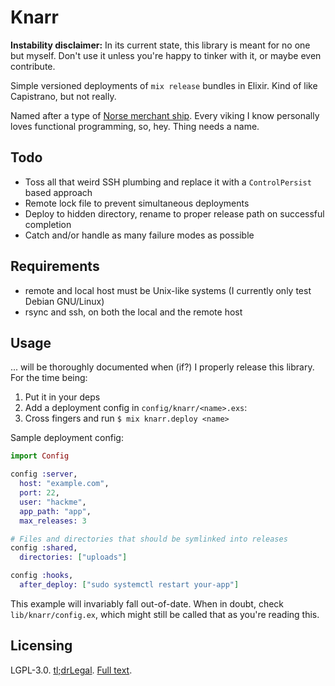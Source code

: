 # Knarr

**Instability disclaimer:** In its current state, this library is
meant for no one but myself. Don't use it unless you're happy to
tinker with it, or maybe even contribute.

Simple versioned deployments of `mix release` bundles in Elixir. Kind
of like Capistrano, but not really.

Named after a type of [Norse merchant ship][1]. Every viking I know
personally loves functional programming, so, hey. Thing needs a name.

## Todo

* Toss all that weird SSH plumbing and replace it with a
  `ControlPersist` based approach
* Remote lock file to prevent simultaneous deployments
* Deploy to hidden directory, rename to proper release path on
  successful completion
* Catch and/or handle as many failure modes as possible

## Requirements

* remote and local host must be Unix-like systems (I currently only
  test Debian GNU/Linux)
* rsync and ssh, on both the local and the remote host

## Usage

... will be thoroughly documented when (if?) I properly release this
library. For the time being:

1. Put it in your deps
2. Add a deployment config in `config/knarr/<name>.exs`:
3. Cross fingers and run `$ mix knarr.deploy <name>`

Sample deployment config:

```elixir
import Config

config :server,
  host: "example.com",
  port: 22,
  user: "hackme",
  app_path: "app",
  max_releases: 3

# Files and directories that should be symlinked into releases
config :shared,
  directories: ["uploads"]

config :hooks,
  after_deploy: ["sudo systemctl restart your-app"]
```

This example will invariably fall out-of-date. When in doubt, check
`lib/knarr/config.ex`, which might still be called that as you're
reading this.

## Licensing

LGPL-3.0. [tl;drLegal][2]. [Full text](COPYING.txt).

[1]: https://en.wikipedia.org/wiki/Knarr
[2]: https://www.tldrlegal.com/l/lgpl-3.0
